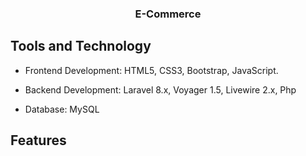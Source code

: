 <h3 align="center">E-Commerce</h3>

## Tools and Technology

-   <p>Frontend Development: ​HTML5, CSS3, Bootstrap, JavaScript.</p>
-   <p>Backend Development: ​Laravel 8.x, Voyager 1.5, Livewire 2.x, Php</p>
-   <p>Database:​ MySQL</p>

## Features

